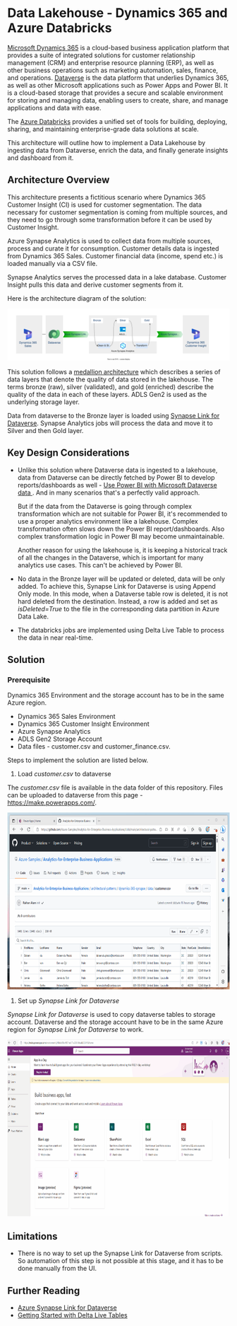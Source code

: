# Data Lakehouse - Dynamics 365 and Azure Databricks

[Microsoft Dynamics 365](https://learn.microsoft.com/en-us/dynamics365/) is a cloud-based business application platform that provides a suite of integrated solutions for customer relationship management (CRM) and enterprise resource planning (ERP), as well as other business operations such as marketing automation, sales, finance, and operations. [Dataverse](https://learn.microsoft.com/en-us/power-apps/maker/data-platform/data-platform-intro) is the data platform that underlies Dynamics 365, as well as other Microsoft applications such as Power Apps and Power BI. It is a cloud-based storage that provides a secure and scalable environment for storing and managing data, enabling users to create, share, and manage applications and data with ease.

The [Azure Databricks](https://learn.microsoft.com/en-us/azure/databricks/introduction/) provides a unified set of tools for building, deploying, sharing, and maintaining enterprise-grade data solutions at scale.

This architecture will outline how to implement a Data Lakehouse by ingesting data from Dataverse, enrich the data, and finally generate insights and dashboard from it.

## Architecture Overview

This architecture presents a fictitious scenario where Dynamics 365 Customer Insight (CI) is used for customer segmentation. The data necessary for customer segmentation is coming from multiple sources, and they need to go through some transformation before it can be used by Customer Insight.

Azure Synapse Analytics is used to collect data from multiple sources, process and curate it for consumption. Customer details data is ingested from Dynamics 365 Sales. Customer financial data (income, spend etc.) is loaded manually via a CSV file.

Synapse Analytics serves the processed data in a lake database. Customer Insight pulls this data and derive customer segments from it.

Here is the architecture diagram of the solution:

![Analytics via Synapse Link and Azure Synapse](../../images/analytics-dyn365-synapse.drawio.svg)

This solution follows a [medallion architecture](https://learn.microsoft.com/en-us/azure/databricks/lakehouse/medallion) which describes a series of data layers that denote the quality of data stored in the lakehouse. The terms bronze (raw), silver (validated), and gold (enriched) describe the quality of the data in each of these layers. ADLS Gen2 is used as the underlying storage layer.

Data from dataverse to the Bronze layer is loaded using [Synapse Link for Dataverse](https://learn.microsoft.com/en-us/power-apps/maker/data-platform/export-to-data-lake). Synapse Analytics jobs will process the data and move it to Silver and then Gold layer.

## Key Design Considerations

- Unlike this solution where Dataverse data is ingested to a lakehouse, data from Dataverse can be directly fetched by Power BI to develop reports/dashboards as well - [Use Power BI with Microsoft Dataverse data
](https://learn.microsoft.com/en-us/power-apps/maker/data-platform/use-powerbi-dataverse). And in many scenarios that's a perfectly valid approach.

  But if the data from the Dataverse is going through complex transformation which are not suitable for Power BI, it's recommended to use a proper analytics environment like a lakehouse. Complex transformation often slows down the Power BI report/dashboards. Also complex transformation logic in Power BI may become unmaintainable.

  Another reason for using the lakehouse is, it is keeping a historical track of all the changes in the Dataverse, which is important for many analytics use cases. This can't be achieved by Power BI.

- No data in the Bronze layer will be updated or deleted, data will be only added. To achieve this, Synapse Link for Dataverse is using Append Only mode. In this mode, when a Dataverse table row is deleted, it is not hard deleted from the destination. Instead, a row is added and set as *isDeleted=True* to the file in the corresponding data partition in Azure Data Lake.

- The databricks jobs are implemented using Delta Live Table to process the data in near real-time.

## Solution

### Prerequisite

Dynamics 365 Environment and the storage account has to be in the same Azure region.

- Dynamics 365 Sales Environment
- Dynamics 365 Customer Insight Environment
- Azure Synapse Analytics
- ADLS Gen2 Storage Account
- Data files - customer.csv and customer_finance.csv.

Steps to implement the solution are listed below.

1. Load *customer.csv* to dataverse

The *customer.csv* file is available in the data folder of this repository. Files can be uploaded to dataverse from this page - https://make.powerapps.com/.

<img src="./../../images/csv_to_dataverse.gif" width="600" height="400" />

1. Set up *Synapse Link for Dataverse*

*Synapse Link for Dataverse* is used to copy dataverse tables to storage account. Dataverse and the storage account have to be in the same Azure region for *Synapse Link for Dataverse* to work.

<img src="./../../images/synapse_link_dataverse.gif" width="600" height="400" />

## Limitations

- There is no way to set up the Synapse Link for Dataverse from scripts. So automation of this step is not possible at this stage, and it has to be done manually from the UI.

## Further Reading

- [Azure Synapse Link for Dataverse](https://learn.microsoft.com/power-apps/maker/data-platform/export-to-data-lake)
- [Getting Started with Delta Live Tables](https://www.databricks.com/discover/pages/getting-started-with-delta-live-tables)
